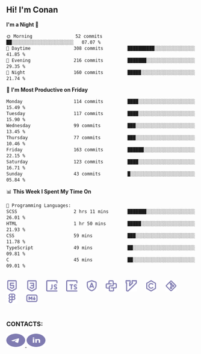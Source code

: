 ## Hi! I'm Conan

<!--START_SECTION:waka-->
**I'm a Night 🦉** 

```text
🌞 Morning                52 commits          ██░░░░░░░░░░░░░░░░░░░░░░░   07.07 % 
🌆 Daytime                308 commits         ██████████░░░░░░░░░░░░░░░   41.85 % 
🌃 Evening                216 commits         ███████░░░░░░░░░░░░░░░░░░   29.35 % 
🌙 Night                  160 commits         █████░░░░░░░░░░░░░░░░░░░░   21.74 % 
```
📅 **I'm Most Productive on Friday** 

```text
Monday                   114 commits         ████░░░░░░░░░░░░░░░░░░░░░   15.49 % 
Tuesday                  117 commits         ████░░░░░░░░░░░░░░░░░░░░░   15.90 % 
Wednesday                99 commits          ███░░░░░░░░░░░░░░░░░░░░░░   13.45 % 
Thursday                 77 commits          ███░░░░░░░░░░░░░░░░░░░░░░   10.46 % 
Friday                   163 commits         ██████░░░░░░░░░░░░░░░░░░░   22.15 % 
Saturday                 123 commits         ████░░░░░░░░░░░░░░░░░░░░░   16.71 % 
Sunday                   43 commits          █░░░░░░░░░░░░░░░░░░░░░░░░   05.84 % 
```


📊 **This Week I Spent My Time On** 

```text
💬 Programming Languages: 
SCSS                     2 hrs 11 mins       ███████░░░░░░░░░░░░░░░░░░   26.01 % 
HTML                     1 hr 50 mins        █████░░░░░░░░░░░░░░░░░░░░   21.93 % 
CSS                      59 mins             ███░░░░░░░░░░░░░░░░░░░░░░   11.78 % 
TypeScript               49 mins             ██░░░░░░░░░░░░░░░░░░░░░░░   09.81 % 
C                        45 mins             ██░░░░░░░░░░░░░░░░░░░░░░░   09.01 % 
```


<!--END_SECTION:waka-->


<br>

<div align="left">
  <img src="icons/skills/html.svg" height="30" alt="html5"/>
  <img width="15"/>
  <img src="icons/skills/css.svg" height="30" alt="css"/>
    <img width="15"/>
  <img src="icons/skills/javascript.svg" height="30" alt="javascript"/>
  <img width="15"/>
  <img src="icons/skills/typescript.svg" height="30" alt="typescript"/>
  <img width="15"/>
  <img src="icons/skills/angular.svg" height="30" alt="angular"/>
  <img width="15"/>
  <img src="icons/skills/python.svg" height="30" alt="python"/>
  <img width="15"/>
  <img src="icons/skills/vim.svg" height="30" alt="vim"  />
  <img width="15"/>
  <img src="icons/skills/c.svg" height="30" alt="c"/>
  <img width="15"/>
  <img src="icons/skills/git.svg" height="30" alt="git"/>
  <img width="15"/>
  <img src="icons/skills/figma.svg" height="30" alt="figma"/>
  <img width="15"/>
  <img src="icons/skills/markdown.svg" height="30" alt="markdown"/>
</div>

<br>


### CONTACTS:

<div align="left">
  <a href="https://t.me/gkkconan">
    <img src="icons/contacts/telegram.svg" width="50" height="35" alt="telegram"/>
  </a>
  <a href="https://www.linkedin.com/in/gkkconan">
    <img src="icons/contacts/linkedin.svg" width="50" height="35" alt="linkedin"/>
  </a>
</div>
